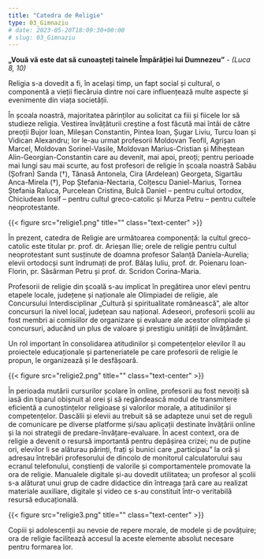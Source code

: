 ```yaml
---
title: "Catedra de Religie"  
type: 03_Gimnaziu
# date: 2023-05-20T18:09:30+00:00
# slug: 03_Gimnaziu
---
```


**„Vouă vă este dat să cunoașteți tainele Împărăției lui Dumnezeu”** - *(Luca 8, 10)*


Religia s-a dovedit a fi, în același timp, un fapt social și cultural, o componentă a vieții fiecăruia dintre noi care influențează multe aspecte și evenimente din viața societății.

În școala noastră, majoritatea părinților au solicitat ca fiii și fiicele lor să studieze religia. Vestirea învățăturii creștine a fost făcută mai întâi de către preoții Bujor Ioan, Mileșan Constantin, Pintea Ioan, Șugar Liviu, Turcu Ioan și Vidican Alexandru; lor le-au urmat profesorii Moldovan Teofil, Agrișan Marcel, Moldovan Sorinel-Vasile, Moldovan Marius-Cristian și Miheștean Alin-Georgian-Constantin care au devenit, mai apoi, preoți; pentru perioade mai lungi sau mai scurte, au fost profesori de religie în școala noastră Sabău (Șofran) Sanda (†), Tănasă Antonela, Cira (Ardelean) Georgeta, Sigartău Anca-Mirela (†), Pop Ștefania-Nectaria, Colțescu Daniel-Marius, Tornea Ștefania Raluca, Purcelean Cristina, Bulcă Daniel – pentru cultul ortodox, Chiciudean Iosif – pentru cultul greco-catolic și Murza Petru – pentru cultele neoprotestante.

{{< figure src="religie1.png" title=""  class="text-center" >}}

În prezent, catedra de Religie are următoarea componență: la cultul greco-catolic este titular pr. prof. dr. Arieșan Ilie; orele de religie pentru cultul neoprotestant sunt susținute de doamna profesor Salanță Daniela-Aurelia; elevii ortodocși sunt îndrumați de prof. Bălaș Iuliu, prof. dr. Poienaru Ioan-Florin, pr. Săsărman Petru și prof. dr. Scridon Corina-Maria.


Profesorii de religie din școală s-au implicat în pregătirea unor elevi pentru etapele locale, județene și naționale ale Olimpiadei de religie, ale Concursului Interdisciplinar „Cultură și spiritualitate românească”, ale altor concursuri la nivel local, județean sau național. Adeseori, profesorii școlii au fost membri ai comisiilor de organizare și evaluare ale acestor olimpiade și concursuri, aducând un plus de valoare și prestigiu unității de învățământ.

Un rol important în consolidarea atitudinilor și competențelor elevilor îl au proiectele educaționale și parteneriatele pe care profesorii de religie le propun, le organizează și le desfășoară.

{{< figure src="religie2.png" title=""  class="text-center" >}}

În perioada mutării cursurilor școlare în online, profesorii au fost nevoiți să iasă din tiparul obișnuit al orei și să regândească modul de transmitere eficientă a cunoștințelor religioase și valorilor morale, a atitudinilor și competențelor. Dascălii și elevii au trebuit să se adapteze unui set de reguli de comunicare pe diverse platforme și/sau aplicații destinate învățării online și la noi strategii de predare-învățare-evaluare. În acest context, ora de religie a devenit o resursă importantă pentru depășirea crizei; nu de puține ori, elevilor li se alăturau părinți, frați și bunici care „participau” la oră și adresau întrebări profesorului de dincolo de monitorul calculatorului sau ecranul telefonului, conștienți de valorile și comportamentele promovate la ora de religie. Manualele digitale și-au dovedit utilitatea; un profesor al școlii s-a alăturat unui grup de cadre didactice din întreaga țară care au realizat materiale auxiliare, digitale și video ce s-au constituit într-o veritabilă resursă educațională. 
	


{{< figure src="religie3.png" title=""  class="text-center" >}}

Copiii și adolescenții au nevoie de repere morale, de modele și de povățuire; ora de religie facilitează accesul la aceste elemente absolut necesare pentru formarea lor.
